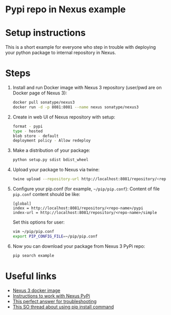 # Pypi repo in Nexus example


# Setup instructions

This is a short example for everyone who step in trouble with deploying your python package 
to internal repository in Nexus.

# Steps 

1. Install and run Docker image with Nexus 3 repository (user/pwd are on Docker page of Nexus 3):
    ```bash
    docker pull sonatype/nexus3
    docker run -d -p 8081:8081 --name nexus sonatype/nexus3
    ```
2. Create in web UI of Nexus repository with setup:
    ```bash
    format - pypi
    type - hosted
    blob store - default
    deployment policy - Allow redeploy
    ```
3. Make a distribution of your package:
    ```bash
    python setup.py sdist bdist_wheel
    ```
4. Upload your package to Nexus via twine:
    ```bash
    twine upload --repository-url http://localhost:8081/repository/<repo-name>/ dist/*
    ```
5. Configure your pip.conf (for example, `~/pip/pip.conf`):
    Content of file `pip.conf` content should be like:
    ```buildoutcfg
    [global]
    index = http://localhost:8081/repository/<repo-name>/pypi
    index-url = http://localhost:8081/repository/<repo-name>/simple
    ```
    Set this options for user:
    ```bash
    vim ~/pip/pip.conf 
    export PIP_CONFIG_FILE=~/pip/pip.conf
    ```
6. Now you can download your package from Nexus 3 PyPi repo:
    ```bash
    pip search example
    ```

# Useful links
- [Nexus 3 docker image](#https://hub.docker.com/r/sonatype/nexus3/)
- [Instructions to work with Nexus PyPi](#https://help.sonatype.com/repomanager3/pypi-repositories)
- [This perfect answer for troubleshooting](#https://support.sonatype.com/hc/en-us/articles/115000572308-Unable-to-install-PyPi-package)
- [This SO thread about using pip install command](#https://stackoverflow.com/questions/41801306/nexus-repository-manager-as-pip-local-server-not-working-properly)
